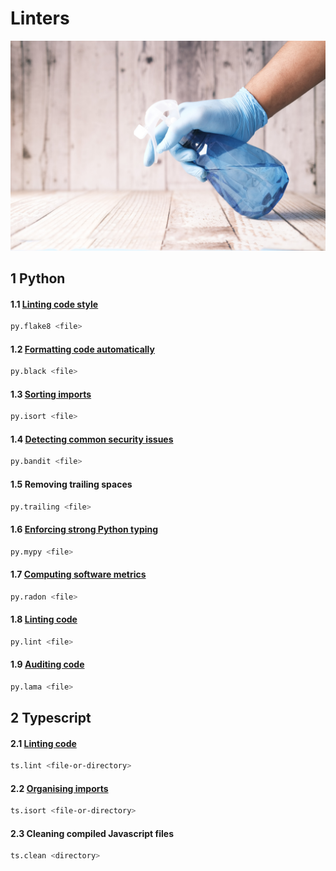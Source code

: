 # Linters

![wallpaper](./wallpaper.jpg)

## 1 Python

#### 1.1 [Linting code style](https://flake8.pycqa.org/en/latest/)
```bash
py.flake8 <file>
```

#### 1.2 [Formatting code automatically](https://pypi.org/project/black/)
```bash
py.black <file>
```

#### 1.3 [Sorting imports](https://github.com/PyCQA/isort)
```bash
py.isort <file>
```

#### 1.4 [Detecting common security issues](https://pypi.org/project/bandit/)
```bash
py.bandit <file>
```

#### 1.5 Removing trailing spaces
```bash
py.trailing <file>
```

#### 1.6 [Enforcing strong Python typing](http://mypy-lang.org/)
```bash
py.mypy <file>
```

#### 1.7 [Computing software metrics](https://pypi.org/project/radon/)
```bash
py.radon <file>
```

#### 1.8 [Linting code](https://pypi.org/project/pylint/)
```bash
py.lint <file>
```

#### 1.9 [Auditing code](https://github.com/klen/pylama)
```bash
py.lama <file>
```

## 2 Typescript

#### 2.1 [Linting code](https://palantir.github.io/tslint/)
```bash
ts.lint <file-or-directory>
```

#### 2.2 [Organising imports](https://www.npmjs.com/package/organize-imports-cli)
```bash
ts.isort <file-or-directory>
```

#### 2.3 Cleaning compiled Javascript files
```bash
ts.clean <directory>
```

